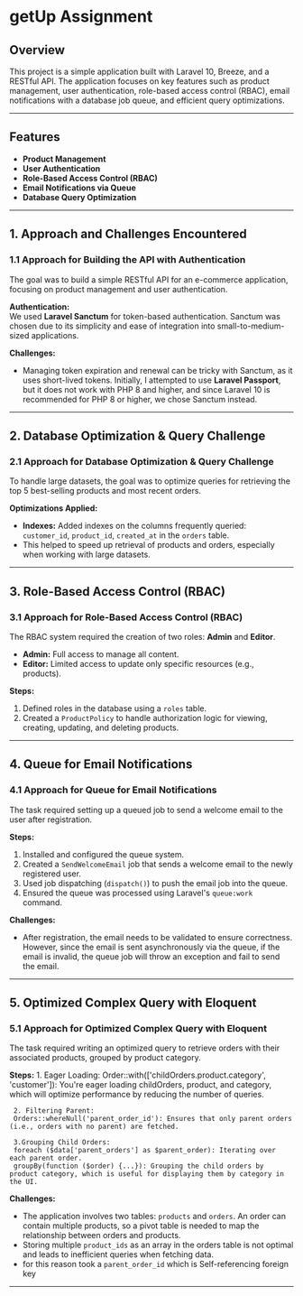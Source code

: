 # getUp Assignment

## Overview

This project is a simple application built with Laravel 10, Breeze, and a RESTful API. The application focuses on key features such as product management, user authentication, role-based access control (RBAC), email notifications with a database job queue, and efficient query optimizations.

---

## Features

- **Product Management**
- **User Authentication**
- **Role-Based Access Control (RBAC)**
- **Email Notifications via Queue**
- **Database Query Optimization**

---

## 1. Approach and Challenges Encountered

### 1.1 Approach for Building the API with Authentication

The goal was to build a simple RESTful API for an e-commerce application, focusing on product management and user authentication.

**Authentication:**  
We used **Laravel Sanctum** for token-based authentication. Sanctum was chosen due to its simplicity and ease of integration into small-to-medium-sized applications.

**Challenges:**
- Managing token expiration and renewal can be tricky with Sanctum, as it uses short-lived tokens. Initially, I attempted to use **Laravel Passport**, but it does not work with PHP 8 and higher, and since Laravel 10 is recommended for PHP 8 or higher, we chose Sanctum instead.

---

## 2. Database Optimization & Query Challenge

### 2.1 Approach for Database Optimization & Query Challenge

To handle large datasets, the goal was to optimize queries for retrieving the top 5 best-selling products and most recent orders.

**Optimizations Applied:**
- **Indexes:** Added indexes on the columns frequently queried: `customer_id`, `product_id`, `created_at` in the `orders` table.
- This helped to speed up retrieval of products and orders, especially when working with large datasets.

---

## 3. Role-Based Access Control (RBAC)

### 3.1 Approach for Role-Based Access Control (RBAC)

The RBAC system required the creation of two roles: **Admin** and **Editor**.

- **Admin:** Full access to manage all content.
- **Editor:** Limited access to update only specific resources (e.g., products).

**Steps:**
1. Defined roles in the database using a `roles` table.
2. Created a `ProductPolicy` to handle authorization logic for viewing, creating, updating, and deleting products.

---

## 4. Queue for Email Notifications

### 4.1 Approach for Queue for Email Notifications

The task required setting up a queued job to send a welcome email to the user after registration.

**Steps:**
1. Installed and configured the queue system.
2. Created a `SendWelcomeEmail` job that sends a welcome email to the newly registered user.
3. Used job dispatching (`dispatch()`) to push the email job into the queue.
4. Ensured the queue was processed using Laravel's `queue:work` command.

**Challenges:**
- After registration, the email needs to be validated to ensure correctness. However, since the email is sent asynchronously via the queue, if the email is invalid, the queue job will throw an exception and fail to send the email.

---

## 5. Optimized Complex Query with Eloquent

### 5.1 Approach for Optimized Complex Query with Eloquent

The task required writing an optimized query to retrieve orders with their associated products, grouped by product category.

**Steps:**
     1. Eager Loading: 
      Order::with(['childOrders.product.category', 'customer']): You're eager loading childOrders, product, and category, which will optimize performance by reducing the number of queries.
    
     2. Filtering Parent: 
     Orders::whereNull('parent_order_id'): Ensures that only parent orders (i.e., orders with no parent) are fetched.
    
     3.Grouping Child Orders:
     foreach ($data['parent_orders'] as $parent_order): Iterating over each parent order.
     groupBy(function ($order) {...}): Grouping the child orders by product category, which is useful for displaying them by category in the UI.

**Challenges:**
- The application involves two tables: `products` and `orders`. An order can contain multiple products, so a pivot table is needed to map the relationship between orders and products.
- Storing multiple `product_ids` as an array in the orders table is not optimal and leads to inefficient queries when fetching data.
- for this reason took a `parent_order_id` which is Self-referencing foreign key

---
